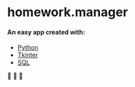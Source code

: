 # homework.manager

#### An easy app created with: 
* [Python](https://github.com/python) 
* [Tkinter](https://docs.python.org/3/library/tkinter.html)
* [SQL](https://www.mysql.com/)

🐍 🎫 📁